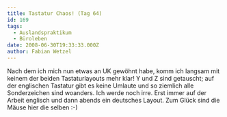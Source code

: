 ```yaml
---
title: Tastatur Chaos! (Tag 64)
id: 169
tags:
  - Auslandspraktikum
  - Büroleben
date: 2008-06-30T19:33:33.000Z
author: Fabian Wetzel
---
```


Nach dem ich mich nun etwas an UK gewöhnt habe, komm ich langsam mit keinem der beiden Tastaturlayouts mehr klar! Y und Z sind getauscht; auf der englischen Tastatur gibt es keine Umlaute und so ziemlich alle Sonderzeichen sind woanders. Ich werde noch irre. Erst immer auf der Arbeit englisch und dann abends ein deutsches Layout. Zum Glück sind die Mäuse hier die selben :-)

